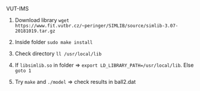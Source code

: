VUT-IMS

1) Download library `wget https://www.fit.vutbr.cz/~peringer/SIMLIB/source/simlib-3.07-20181019.tar.gz`

2) Inside folder `sudo make install`

3) Check directory `ll /usr/local/lib`

4) If `libsimlib.so` in folder => `export LD_LIBRARY_PATH=/usr/local/lib`. Else `goto 1`

5) Try `make` and `./model` => check results in ball2.dat